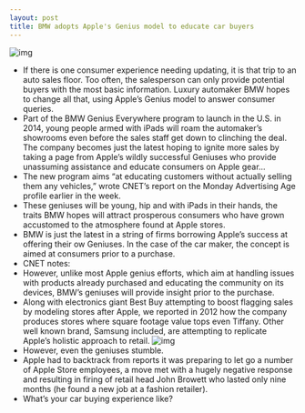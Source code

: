 ```yaml
---
layout: post
title: BMW adopts Apple's Genius model to educate car buyers
---
```

![img](http://media.idownloadblog.com/wp-content/uploads/2012/08/Apple-Mac-Genius-TV-Ad.png)
* If there is one consumer experience needing updating, it is that trip to an auto sales floor. Too often, the salesperson can only provide potential buyers with the most basic information. Luxury automaker BMW hopes to change all that, using Apple’s Genius model to answer consumer queries.
* Part of the BMW Genius Everywhere program to launch in the U.S. in 2014, young people armed with iPads will roam the automaker’s showrooms even before the sales staff get down to clinching the deal. The company becomes just the latest hoping to ignite more sales by taking a page from Apple’s wildly successful Geniuses who provide unassuming assistance and educate consumers on Apple gear…
* The new program aims “at educating customers without actually selling them any vehicles,” wrote CNET’s report on the Monday Advertising Age profile earlier in the week.
* These geniuses will be young, hip and with iPads in their hands, the traits BMW hopes will attract prosperous consumers who have grown accustomed to the atmosphere found at Apple stores.
* BMW is just the latest in a string of firms borrowing Apple’s success at offering their ow Geniuses. In the case of the car maker, the concept is aimed at consumers prior to a purchase.
* CNET notes:
* However, unlike most Apple genius efforts, which aim at handling issues with products already purchased and educating the community on its devices, BMW’s geniuses will provide insight prior to the purchase.
* Along with electronics giant Best Buy attempting to boost flagging sales by modeling stores after Apple, we reported in 2012 how the company produces stores where square footage value tops even Tiffany. Other well known brand, Samsung included, are attempting to replicate Apple’s holistic approach to retail.
![img](http://media.idownloadblog.com/wp-content/uploads/2012/04/Apple-event-201203-iPad-3-introduction-Apple-Store-video-boy-and-girl-interacting-with-iPhone-001.jpg)
* However, even the geniuses stumble.
* Apple had to backtrack from reports it was preparing to let go a number of Apple Store employees, a move met with a hugely negative response and resulting in firing of retail head John Browett who lasted only nine months (he found a new job at a fashion retailer).
* What’s your car buying experience like?

